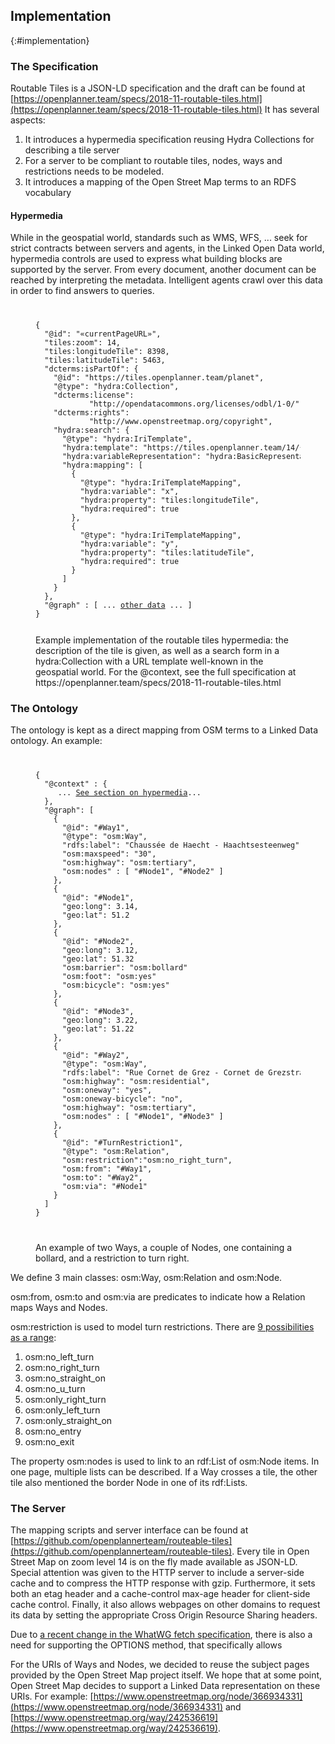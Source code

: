 ## Implementation
{:#implementation}

### The Specification

Routable Tiles is a JSON-LD specification and the draft can be found at [https://openplanner.team/specs/2018-11-routable-tiles.html](https://openplanner.team/specs/2018-11-routable-tiles.html)
It has several aspects:

 1. It introduces a hypermedia specification reusing Hydra Collections for describing a tile server
 2. For a server to be compliant to routable tiles, nodes, ways and restrictions needs to be modeled.
 3. It introduces a mapping of the Open Street Map terms to an RDFS vocabulary

#### Hypermedia

While in the geospatial world, standards such as WMS, WFS, ... seek for strict contracts between servers and agents,
in the Linked Open Data world, hypermedia controls are used to express what building blocks are supported by the server.
From every document, another document can be reached by interpreting the metadata.
Intelligent agents crawl over this data in order to find answers to queries.

<figure class="" id="listing1">
<code>
<pre>
{
  "@id": "«currentPageURL»",
  "tiles:zoom": 14,
  "tiles:longitudeTile": 8398,
  "tiles:latitudeTile": 5463,
  "dcterms:isPartOf": {
    "@id": "https://tiles.openplanner.team/planet",
    "@type": "hydra:Collection",
    "dcterms:license":
            "http://opendatacommons.org/licenses/odbl/1-0/",
    "dcterms:rights":
            "http://www.openstreetmap.org/copyright",
    "hydra:search": {
      "@type": "hydra:IriTemplate",
      "hydra:template": "https://tiles.openplanner.team/14/{x}/{y}",
      "hydra:variableRepresentation": "hydra:BasicRepresentation",
      "hydra:mapping": [
        {
          "@type": "hydra:IriTemplateMapping",
          "hydra:variable": "x",
          "hydra:property": "tiles:longitudeTile",
          "hydra:required": true
        },
        {
          "@type": "hydra:IriTemplateMapping",
          "hydra:variable": "y",
          "hydra:property": "tiles:latitudeTile",
          "hydra:required": true
        }
      ]
    }
  },
  "@graph" : [ ... <a href="#the-ontology">other data</a> ... ]
}
</pre>
</code>
<figcaption>Example implementation of the routable tiles hypermedia: the description of the tile is given, as well as a search form in a hydra:Collection with a URL template well-known in the geospatial world. For the @context, see the full specification at https://openplanner.team/specs/2018-11-routable-tiles.html</figcaption>
</figure>

### The Ontology

The ontology is kept as a direct mapping from OSM terms to a Linked Data ontology. An example:

<figure class="" id="code-example-nodes-ways">
<code>
<pre>
{
  "@context" : {
     ... <a href="#hypermedia">See section on hypermedia</a>...
  },
  "@graph": [
    {
      "@id": "#Way1",
      "@type": "osm:Way",
      "rdfs:label": "Chaussée de Haecht - Haachtsesteenweg",
      "osm:maxspeed": "30",
      "osm:highway": "osm:tertiary",
      "osm:nodes" : [ "#Node1", "#Node2" ]
    },
    {
      "@id": "#Node1",
      "geo:long": 3.14,
      "geo:lat": 51.2
    },
    {
      "@id": "#Node2",
      "geo:long": 3.12,
      "geo:lat": 51.32
      "osm:barrier": "osm:bollard"
      "osm:foot": "osm:yes"
      "osm:bicycle": "osm:yes"
    },
    {
      "@id": "#Node3",
      "geo:long": 3.22,
      "geo:lat": 51.22
    },
    {
      "@id": "#Way2",
      "@type": "osm:Way",
      "rdfs:label": "Rue Cornet de Grez - Cornet de Grezstraat",
      "osm:highway": "osm:residential",
      "osm:oneway": "yes",
      "osm:oneway-bicycle": "no",
      "osm:highway": "osm:tertiary",
      "osm:nodes" : [ "#Node1", "#Node3" ]
    },
    {
      "@id": "#TurnRestriction1",
      "@type": "osm:Relation",
      "osm:restriction":"osm:no_right_turn",
      "osm:from": "#Way1",
      "osm:to": "#Way2",
      "osm:via": "#Node1"
    }
  ]
}
  </pre>
</code>
<figcaption>An example of two  Ways, a couple of Nodes, one containing a bollard, and a restriction to turn right.</figcaption>
</figure>

We define 3 main classes: osm:Way, osm:Relation and osm:Node.
  
osm:from, osm:to and osm:via are predicates to indicate how a Relation maps Ways and Nodes.

osm:restriction is used to model turn restrictions. There are <a href="https://wiki.openstreetmap.org/wiki/Relation:restriction">9 possibilities as a range</a>:

 1. osm:no\_left_turn
 2. osm:no\_right_turn
 3. osm:no\_straight_on
 4. osm:no\_u_turn
 5. osm:only\_right_turn
 6. osm:only\_left_turn
 7. osm:only\_straight\_on
 8. osm:no\_entry
 9. osm:no\_exit

The property osm:nodes is used to link to an rdf:List of osm:Node items.
In one page, multiple lists can be described.
If a Way crosses a tile, the other tile also mentioned the border Node in one of its rdf:Lists.

### The Server

The mapping scripts and server interface can be found at [https://github.com/openplannerteam/routeable-tiles](https://github.com/openplannerteam/routeable-tiles).
Every tile in Open Street Map on zoom level 14 is on the fly made available as JSON-LD.
Special attention was given to the HTTP server to include a server-side cache and to compress the HTTP response with gzip.
Furthermore, it sets both an etag header and a cache-control max-age header for client-side cache control.
Finally, it also allows webpages on other domains to request its data by setting the appropriate Cross Origin Resource Sharing headers.

Due to [a recent change in the WhatWG fetch specification](https://github.com/whatwg/fetch/issues/862), there is also a need for supporting the OPTIONS method, that specifically allows 

For the URIs of Ways and Nodes, we decided to reuse the subject pages provided by the Open Street Map project itself.
We hope that at some point, Open Street Map decides to support a Linked Data representation on these URIs.
For example: [https://www.openstreetmap.org/node/366934331](https://www.openstreetmap.org/node/366934331) and [https://www.openstreetmap.org/way/242536619](https://www.openstreetmap.org/way/242536619).
